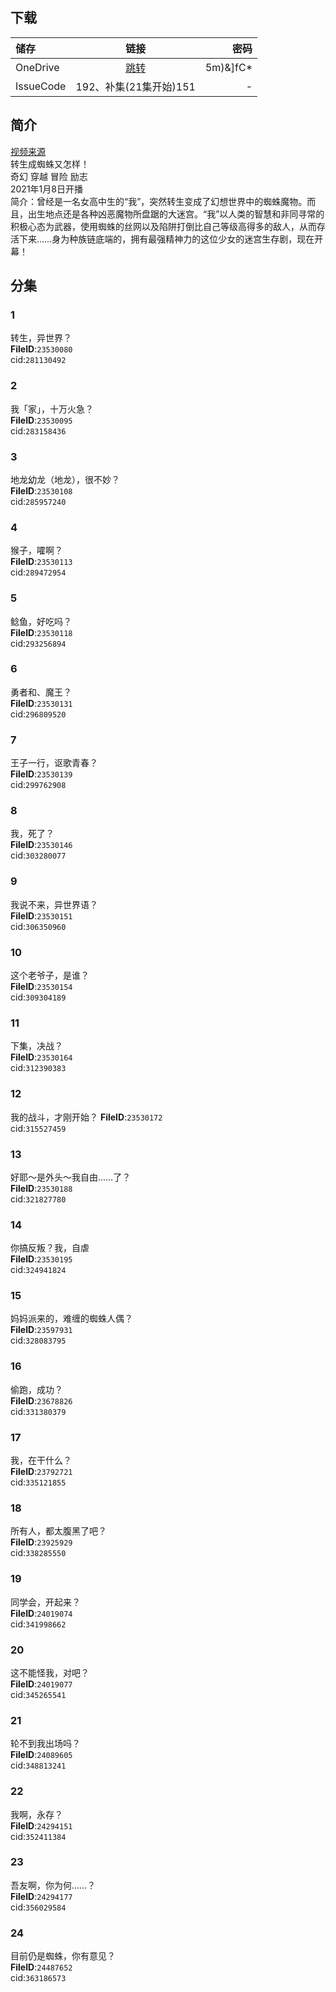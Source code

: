 ## 下载

储存 | 链接 | 密码
:----------- | :-----------: | -----------:
 OneDrive | [跳转](https://xrzcloud-my.sharepoint.com/:f:/g/personal/xrz_xrzyun_ml/EluKkiJzxWZJgCvFHqFWYbEBtP8gkPPAxM5IdyL21sV6PA?e=UfSIV1) | 5m)&]fC*
 IssueCode | 192、补集(21集开始)151 | -

## 简介
[视频来源](https://www.bilibili.com/bangumi/media/md28231809/)  
转生成蜘蛛又怎样！  
奇幻 穿越 冒险 励志  
2021年1月8日开播  
简介：曾经是一名女高中生的“我”，突然转生变成了幻想世界中的蜘蛛魔物。而且，出生地点还是各种凶恶魔物所盘踞的大迷宫。“我”以人类的智慧和非同寻常的积极心态为武器，使用蜘蛛的丝网以及陷阱打倒比自己等级高得多的敌人，从而存活下来……身为种族链底端的，拥有最强精神力的这位少女的迷宫生存剧，现在开幕！  
## 分集
### 1
转生，异世界？  
**FileID**:`23530080`  
cid:`281130492`  
### 2
我「家」，十万火急？  
**FileID**:`23530095`  
cid:`283158436`  
### 3
地龙幼龙（地龙），很不妙？  
**FileID**:`23530108`  
cid:`285957240`  
### 4
猴子，嚯啊？  
**FileID**:`23530113`  
cid:`289472954`  
### 5
鲶鱼，好吃吗？  
**FileID**:`23530118`  
cid:`293256894`  
### 6
勇者和、魔王？  
**FileID**:`23530131`  
cid:`296809520`  
### 7
王子一行，讴歌青春？  
**FileID**:`23530139`  
cid:`299762908`  
### 8
我，死了？  
**FileID**:`23530146`  
cid:`303280077`  
### 9
我说不来，异世界语？  
**FileID**:`23530151`  
cid:`306350960`  
### 10
这个老爷子，是谁？  
**FileID**:`23530154`  
cid:`309304189`  
### 11
下集，决战？  
**FileID**:`23530164`  
cid:`312390383`  
### 12
我的战斗，才刚开始？
**FileID**:`23530172`  
cid:`315527459`  
### 13
好耶～是外头～我自由……了？  
**FileID**:`23530188`  
cid:`321827780`  
### 14
你搞反叛？我，自虐  
**FileID**:`23530195`  
cid:`324941824`  
### 15
妈妈派来的，难缠的蜘蛛人偶？  
**FileID**:`23597931`  
cid:`328083795`  
### 16
偷跑，成功？  
**FileID**:`23678826`  
cid:`331380379`  
### 17
我，在干什么？  
**FileID**:`23792721`  
cid:`335121855`  
### 18
所有人，都太腹黑了吧？  
**FileID**:`23925929`  
cid:`338285550`  
### 19
同学会，开起来？  
**FileID**:`24019074`  
cid:`341998662`  
### 20
这不能怪我，对吧？  
**FileID**:`24019077`  
cid:`345265541`  
### 21
轮不到我出场吗？  
**FileID**:`24089605`  
cid:`348813241`  
### 22
我啊，永存？  
**FileID**:`24294151`  
cid:`352411384`  
### 23
吾友啊，你为何……？  
**FileID**:`24294177`  
cid:`356029584`  
### 24
目前仍是蜘蛛，你有意见？  
**FileID**:`24487652`  
cid:`363186573`  